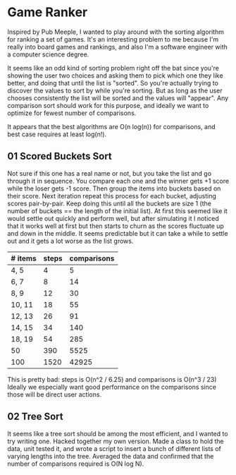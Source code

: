 # Game Ranker

Inspired by Pub Meeple, I wanted to play around with the sorting algorithm for ranking a set of games.
It's an interesting problem to me because I'm really into board games and rankings, and also I'm a
software engineer with a computer science degree.

It seems like an odd kind of sorting problem right off the bat since you're showing the user two choices
and asking them to pick which one they like better, and doing that until the list is "sorted". So you're
actually trying to discover the values to sort by while you're sorting. But as long as the user chooses 
consistently the list will be sorted and the values will "appear". Any comparison sort should work for
this purpose, and ideally we want to optimize for fewest number of comparisons.

It appears that the best algorithms are O(n log(n)) for comparisons, and best case requires at least log(n!).

## 01 Scored Buckets Sort

Not sure if this one has a real name or not, but you take the list and go through it in sequence. You compare each one
and the winner gets +1 score while the loser gets -1 score. Then group the items into buckets based on their score.
Next iteration repeat this process for each bucket, adjusting scores pair-by-pair. Keep doing this until all the buckets
are size 1 (the number of buckets == the length of the initial list). At first this seemed like it would settle out
quickly and perform well, but after simulating it I noticed that it works well at first but then starts to churn as the
scores fluctuate up and down in the middle. It seems predictable but it can take a while to settle out and it gets a lot
worse as the list grows.

| # items | steps | comparisons |
|---------|-------|-------------|
| 4, 5 | 4 | 5 |
| 6, 7 | 8 | 14 |
| 8, 9 | 12 | 30 |
| 10, 11 | 18 | 55 |
| 12, 13 | 26 | 91 |
| 14, 15 |  34 | 140 |
| 18, 19 | 54 | 285 |
| 50 | 390 | 5525 |
| 100 | 1520 | 42925 |

This is pretty bad: steps is O(n^2 / 6.25) and comparisons is O(n^3 / 23)
Ideally we especially want good performance on the comparisons since those will be direct user actions.

## 02 Tree Sort

It seems like a tree sort should be among the most efficient, and I wanted to try writing one. Hacked together
my own version. Made a class to hold the data, unit tested it, and wrote a script to insert
a bunch of different lists of varying lengths into the tree. Averaged the data and confirmed
that the number of comparisons required is O(N log N).

